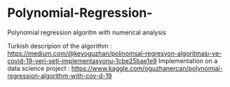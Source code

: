 # Polynomial-Regression-
Polynomial regression algoritm with numerical analysis

Turkish descripion of the algorithm : https://medium.com/@keyoguzhan/polinomsal-regresyon-algoritması-ve-covi̇d-19-veri-seti-implementasyonu-1cbe25bae1e9
Implementation on a data science project : https://www.kaggle.com/oguzhanercan/polynomial-regression-algorithm-with-cov-d-19
